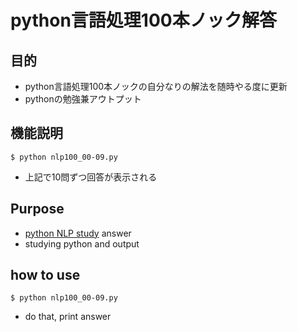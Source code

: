 # python言語処理100本ノック解答

## 目的

- python言語処理100本ノックの自分なりの解法を随時やる度に更新
- pythonの勉強兼アウトプット

## 機能説明

```
$ python nlp100_00-09.py
```

- 上記で10問ずつ回答が表示される

## Purpose

- [python NLP study](http://www.cl.ecei.tohoku.ac.jp/nlp100/) answer
- studying python and output

## how to use

```
$ python nlp100_00-09.py
```

- do that, print answer